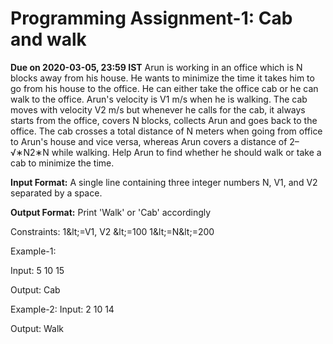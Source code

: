 #
# Programming Assignment-1: Cab and walk
**Due on 2020-03-05, 23:59 IST**
Arun is working in an office which is N blocks away from his house. He wants to minimize the time it takes him to go from his house to the office.
He can either take the office cab or he can walk to the office.
Arun&#39;s velocity is V1 m/s when he is walking. The cab moves with velocity V2 m/s but whenever he calls for the cab, it always starts from the office, covers N blocks, collects Arun and goes back to the office.
The cab crosses a total distance of N meters when going from office to Arun&#39;s house and vice versa, whereas Arun covers a distance of 2–√∗N2∗N while walking.
Help Arun to find whether he should walk or take a cab to minimize the time.

**Input Format:**
A single line containing three integer numbers N, V1, and V2 separated by a space.

**Output Format:**
Print &#39;Walk&#39; or &#39;Cab&#39; accordingly

Constraints:
1\&lt;=V1, V2 \&lt;=100
1\&lt;=N\&lt;=200

Example-1:

Input:
5 10 15

Output:
Cab

Example-2:
Input:
2 10 14

Output:
Walk
